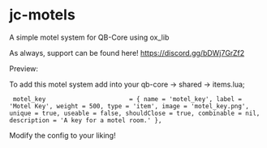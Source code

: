 # jc-motels
 A simple motel system for QB-Core using ox_lib

 As always, support can be found here!
 https://discord.gg/bDWj7GrZf2

 Preview: 

To add this motel system add into your qb-core -> shared -> items.lua;

``` motel_key                       = { name = 'motel_key', label = 'Motel Key', weight = 500, type = 'item', image = 'motel_key.png', unique = true, useable = false, shouldClose = true, combinable = nil, description = 'A key for a motel room.' },```

Modify the config to your liking!
